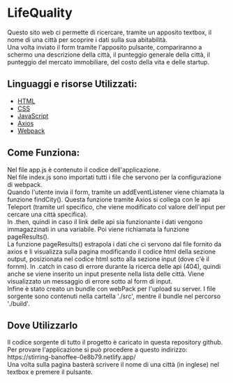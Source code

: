 # LifeQuality

Questo sito web ci permette di ricercare, tramite un apposito textbox, il nome di una città per scoprire i dati sulla sua abitabilità. <br>
Una volta inviato il form tramite l'apposito pulsante, compariranno a schermo una descrizione della città, il punteggio generale della città, il punteggio del mercato immobiliare, del costo della vita e delle startup. <br>

<h2>Linguaggi e risorse Utilizzati:</h2>
<ul>
 <li><a href="https://html.spec.whatwg.org/">HTML</a></li>
 <li><a href="https://www.w3.org/TR/CSS/">CSS</a></li>
 <li><a href="developer.mozilla.org/it/docs/Web/JavaScript">JavaScript</a></li>
 <li><a href="https://github.com/axios/axios">Axios</a></li>
 <li><a href="https://webpack.js.org/">Webpack</a></li>
</ul>

<h2>Come Funziona:</h2>
Nel file app.js è contenuto il codice dell'applicazione. <br>
Nel file index.js sono importati tutti i file che servono per la configurazione di webpack. <br>
Quando l'utente invia il form, tramite un addEventListener viene chiamata la funzione findCity(). Questa funzione tramite Axios si collega con le api Teleport (tramite url specifico, che viene modificato col valore dell'input per cercare una città specifica). <br>
In .then, quindi in caso il link delle api sia funzionante i dati vengono immagazzinati in una variabile. Poi viene richiamata la funzione pageResults().<br>
La funzione pageResults() estrapola i dati che ci servono dal file fornito da axios e li visualizza sulla pagina modificando il codice html della sezione output, posizionata nel codice html sotto alla sezione input (dove c'è il fornm).
In .catch in caso di errore durante la ricerca delle api (404), quindi anche se viene inserito un input presente nella lista delle città. Viene visualizzato un messaggio di errore sotto al form di input. <br>
Infine è stato creato un bundle con webPack per l'upload su server. I file sorgente sono contenuti nella cartella './src', mentre il bundle nel percorso './build'.<br>

<h2>Dove Utilizzarlo</h2>
Il codice sorgente di tutto il progetto è caricato in questa repository github.<br>
Per provare l'applicazione si può procedere a questo indirizzo: https://stirring-banoffee-0e8b79.netlify.app/<br>
Una volta sulla pagina basterà scrivere il nome di una città (in inglese) nel textbox e premere il pulsante.
